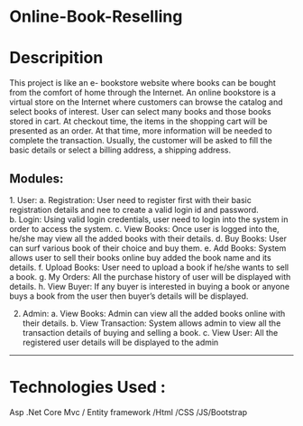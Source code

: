 # Online-Book-Reselling
<h1>Descripition </h1>

  This project is like an e- bookstore website where books can be bought from the comfort of home through the Internet.   An online bookstore is a virtual store on the Internet where customers can browse the catalog and select books of interest. User can select many books and those books stored in cart. At checkout time, the items in the shopping cart will be presented as an order. At that time, more information will be needed to complete the transaction. Usually, the customer will be asked to fill the basic details or select a billing address, a shipping address.
<h2>
Modules:
</h2>
<p>
  1.	User:
a.	Registration: User need to register first with their basic registration details and nee to create a valid login id and password.
  <br>
b.	Login: Using valid login credentials, user need to login into the system in order to access the system.
c.	View Books: Once user is logged into the, he/she may view all the added books with their details.
d.	Buy Books: User can surf various book of their choice and buy them.
e.	Add Books: System allows user to sell their books online buy added the book name and its details.
f.	Upload Books: User need to upload a book if he/she wants to sell a book.
g.	My Orders: All the purchase history of user will be displayed with details.
h.	View Buyer: If any buyer is interested in buying a book or anyone buys a book from the user then buyer’s details will be displayed.
  
2.	Admin:
a.	View Books: Admin can view all the added books online with their details.
b.	View Transaction: System allows admin to view all the transaction details of buying and selling a book.
c.	View User: All the registered user details will be displayed to the admin

</p>
<hr/>
<h1>Technologies Used :</h1>
<p>Asp .Net Core Mvc / Entity framework /Html /CSS /JS/Bootstrap
</p>
